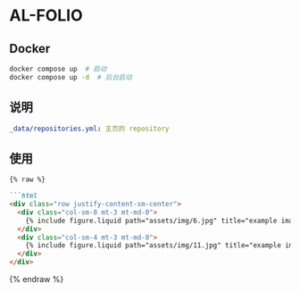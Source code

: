 # AL-FOLIO

## Docker

```bash
docker compose up  # 启动
docker compose up -d  # 后台启动
```

## 说明

```yaml
_data/repositories.yml: 主页的 repository
```

## 使用

```markdown
{% raw %}

```html
<div class="row justify-content-sm-center">
  <div class="col-sm-8 mt-3 mt-md-0">
    {% include figure.liquid path="assets/img/6.jpg" title="example image" class="img-fluid rounded z-depth-1" %}
  </div>
  <div class="col-sm-4 mt-3 mt-md-0">
    {% include figure.liquid path="assets/img/11.jpg" title="example image" class="img-fluid rounded z-depth-1" %}
  </div>
</div>
```

{% endraw %}
```
